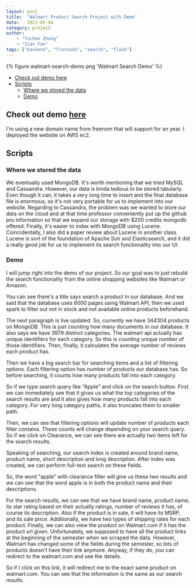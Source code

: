 ```yaml
---
layout: post
title:  "Walmart Product Search Project with Demo"
date:   2021-05-04
category: project
author: 
    - "Yuchen Zhang"
    - "Zian Fan"
tags: ["backend", "frontend", "search", "flask"]
---
```


{% figure walmart-search-demo png 'Walmart Search Demo' %}

- [Check out demo here](#check-out-demo-here)
- [Scripts](#scripts)
  - [Where we stored the data](#where-we-stored-the-data)
  - [Demo](#demo)

## Check out demo [here](https://www.dsci-551-project-walmart-demo.ml)

I'm using a new domain name from freenom that will support for an year. I deployed the website on AWS ec2.

## Scripts

### Where we stored the data

We eventually used MongoDB. It's worth mentioning that we tried MySQL and Cassandra. However, our data is kinda tedious to be stored tabularly. Even though it can, it takes a very long time to insert and the final database file is enormous, so it's not very portable for us to implement into our website. Regarding to Cassandra, the problem was we wanted to store our data on the cloud and at that time professor conveniently put up the github pro information so that we expand our storage with $200 credits mongodb offered. Finally, it's easier to index with MongoDB using Lucene. Coincidentally, I also did a paper review about Lucene in another class. Lucene is sort of the foundation of Apache Solr and Elasticsearch, and it did a really good job for us to implement its search functionality into our UI.

### Demo

I will jump right into the demo of our project. So our goal was to just rebuild the search functionality from the online shopping websites like Walmart or Amazon.

You can see there's a title says search a product in our database. And we said that the database uses 6000 pages using Walmart API, then we used spark to filter out not in stock and not available online products beforehand.

The next paragraph is live updated. So, currently we have 344304 products on MongoDB. This is just counting how many documents in our database. It also says we have 3979 distinct categories. The walmart api actually has unique identifiers for each category. So this is counting unique number of those identifiers. Then, finally, it calculates the average number of reviews each product has.

Then we have a big search bar for searching items and a list of filtering options. Each filtering option has number of products our database has. So before searching, it counts how many products fall into each category.

So if we type search query like "Apple" and click on the search button. First we can immediately see that it gives us what the top categories of the search results are and it also gives how many products fall into each category. For very long category paths, it also truncates them to smaller path.

Then, we can see that filtering options will update number of products each filter contains. These counts will change depending on your search query. So if we click on Clearance, we can see there are actually two items left for the search results.

Speaking of searching, our search index is created around brand name, product name, short description and long description. After index was created, we can perform full-text search on these fields. 

So, the word "apple" with clearance filter will give us these two results and we can see that the word apple is in both the product name and their descriptions.

For the search results, we can see that we have brand name, product name, its star rating based on their actually ratings, number of reviews it has, of course its description. Also if the product is in sale, it will have its MSRP, and its sale price. Additionally, we have two types of shipping rates for each product. Finally, we can also view the product on Walmart.com if it has the product url given. Unfortunately, we supposed to have all the product links at the beginning of the semester when we scraped the data. However, Walmart has changed some of the fields during the semester, so lots of products doesn't have their link anymore. Anyway, if they do, you can redirect to the walmart.com and see the details.

So if I click on this link, it will redirect me to the exact same product on walmart.com. You can see that the information is the same as our search results.